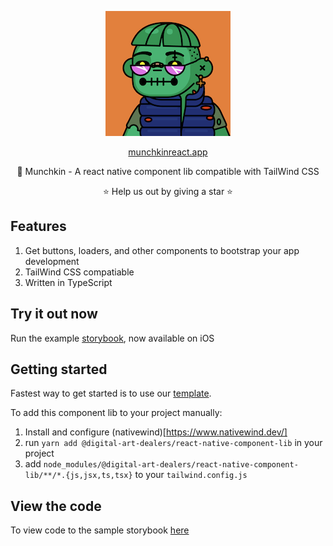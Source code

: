 <p align="center">
  <img width="200" height="200" src="https://github.com/daboigbae/react-native-component-lib/blob/main/assets/logo.png"/>
</p>

<p align="center">
  <a href="https://munchkinreact.app/">munchkinreact.app</a>
</p>

<p align="center">👾 Munchkin - A react native component lib compatible with TailWind CSS</p>

<p align="center">
  ⭐ Help us out by giving a star ⭐
</p>



## Features
1. Get buttons, loaders, and other components to bootstrap your app development
2. TailWind CSS compatiable
3. Written in TypeScript

## Try it out now
Run the example [storybook](https://apps.apple.com/us/app/munchkin-storybook/id6443563473), now available on iOS

## Getting started
Fastest way to get started is to use our [template](https://github.com/daboigbae/react-native-template). 

To add this component lib to your project manually:
1. Install and configure (nativewind)[https://www.nativewind.dev/]
2. run `yarn add @digital-art-dealers/react-native-component-lib` in your project
3. add `node_modules/@digital-art-dealers/react-native-component-lib/**/*.{js,jsx,ts,tsx}` to your `tailwind.config.js`

## View the code
To view code to the sample storybook [here](https://github.com/daboigbae/react-native-component-lib)
